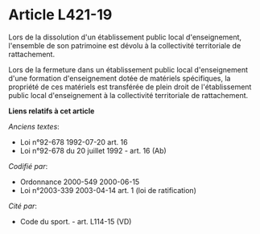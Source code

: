 # Article L421-19

Lors de la dissolution d'un établissement public local d'enseignement, l'ensemble de son patrimoine est dévolu à la
collectivité territoriale de rattachement.

Lors de la fermeture dans un établissement public local d'enseignement d'une formation d'enseignement dotée de matériels
spécifiques, la propriété de ces matériels est transférée de plein droit de l'établissement public local d'enseignement à la
collectivité territoriale de rattachement.

**Liens relatifs à cet article**

_Anciens textes_:

  - Loi n°92-678 1992-07-20 art. 16
  - Loi n°92-678 du 20 juillet 1992 - art. 16 (Ab)

_Codifié par_:

  - Ordonnance 2000-549 2000-06-15
  - Loi n°2003-339 2003-04-14 art. 1 (loi de ratification)

_Cité par_:

  - Code du sport. - art. L114-15 (VD)
